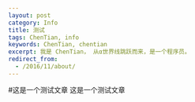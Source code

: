 ```yaml
---
layout: post
category: Info
title: 测试
tags: ChenTian, info
keywords: ChenTian, chentian
excerpt: 我是 ChenTian， 从α世界线跳跃而来，是一个程序员。
redirect_from:
  - /2016/11/about/
---
```

#这是一个测试文章
这是一个测试文章
